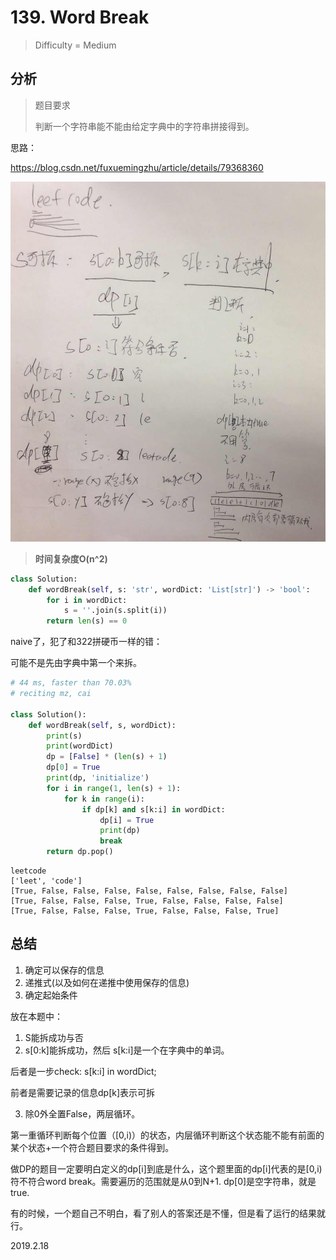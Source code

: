 # 139. Word Break
> Difficulty = Medium

## 分析

> 题目要求
> 
> 判断一个字符串能不能由给定字典中的字符串拼接得到。

思路：

https://blog.csdn.net/fuxuemingzhu/article/details/79368360

![](https://github.com/Vida42/Leetcode/blob/master/Pic/cap3.jpg)

> **时间复杂度O(n^2)**

```python
class Solution:
    def wordBreak(self, s: 'str', wordDict: 'List[str]') -> 'bool':
        for i in wordDict:
            s = ''.join(s.split(i))
        return len(s) == 0
```

naive了，犯了和322拼硬币一样的错：

可能不是先由字典中第一个来拆。

```python
# 44 ms, faster than 70.03%
# reciting mz, cai

class Solution():
    def wordBreak(self, s, wordDict):
        print(s)
        print(wordDict)
        dp = [False] * (len(s) + 1)
        dp[0] = True
        print(dp, 'initialize')
        for i in range(1, len(s) + 1):
            for k in range(i):
                if dp[k] and s[k:i] in wordDict:
                    dp[i] = True
                    print(dp)
                    break
        return dp.pop()
```

```
leetcode
['leet', 'code']
[True, False, False, False, False, False, False, False, False]
[True, False, False, False, True, False, False, False, False]
[True, False, False, False, True, False, False, False, True]
```

## 总结

1. 确定可以保存的信息
2. 递推式(以及如何在递推中使用保存的信息)
3. 确定起始条件

放在本题中：

1. S能拆成功与否
2. s[0:k]能拆成功，然后 s[k:i]是一个在字典中的单词。

后者是一步check: s[k:i] in wordDict;

前者是需要记录的信息dp[k]表示可拆

3. 除0外全置False，两层循环。

第一重循环判断每个位置（[0,i)）的状态，内层循环判断这个状态能不能有前面的某个状态+一个符合题目要求的条件得到。


做DP的题目一定要明白定义的dp[i]到底是什么，这个题里面的dp[i]代表的是[0,i)符不符合word break。需要遍历的范围就是从0到N+1. dp[0]是空字符串，就是true.

有的时候，一个题自己不明白，看了别人的答案还是不懂，但是看了运行的结果就行。

2019.2.18
